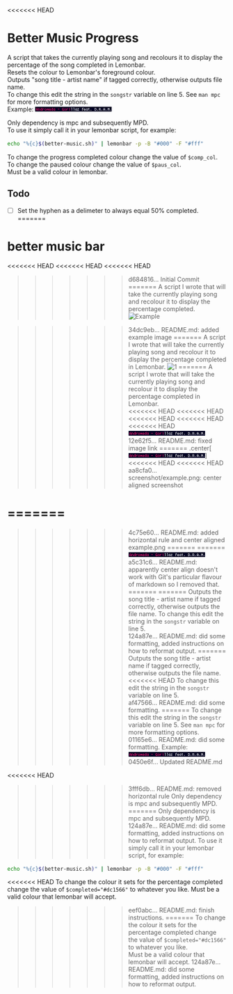 <<<<<<< HEAD
# Better Music Progress
A script that takes the currently playing song and recolours it to display the percentage of the song completed in Lemonbar.  
Resets the colour to Lemonbar's foreground colour.  
Outputs "song title - artist name" if tagged correctly, otherwise outputs file name.  
To change this edit the string in the `songstr` variable on line 5. See `man mpc` for more formatting options.  
Example: ![1](/screenshot/example.png)

Only dependency is mpc and subsequently MPD.  
To use it simply call it in your lemonbar script, for example:
```bash
echo "%{c}$(better-music.sh)" | lemonbar -p -B "#000" -F "#fff"
```
To change the progress completed colour change the value of `$comp_col`.   
To change the paused colour change the value of `$paus_col`.   
Must be a valid colour in lemonbar.

## Todo
- [ ] Set the hyphen as a delimeter to always equal 50% completed.
=======
# better music bar
<<<<<<< HEAD
<<<<<<< HEAD
<<<<<<< HEAD
>>>>>>> d684816... Initial Commit
=======
A script I wrote that will take the currently playing song and recolour it to display the percentage completed.
![Example](screenshots/example.png)

>>>>>>> 34dc9eb... README.md: added example image
=======
A script I wrote that will take the currently playing song and recolour it to display the percentage completed in Lemonbar.
![1](/screenshots/example.png)
=======
A script I wrote that will take the currently playing song and recolour it to display the percentage completed in Lemonbar.  
<<<<<<< HEAD
<<<<<<< HEAD
<<<<<<< HEAD
<<<<<<< HEAD
<<<<<<< HEAD
![1](/screenshot/example.png)
>>>>>>> 12e62f5... README.md: fixed image link
=======
.center[![1](/screenshot/example.png)]
<<<<<<< HEAD
<<<<<<< HEAD
>>>>>>> aa8cfa0... screenshot/example.png: center aligned screenshot

=======
========================================
>>>>>>> 4c75e60... README.md: added horizontal rule and center aligned example.png
=======
=======
![1](/screenshot/example.png)
>>>>>>> a5c31c6... README.md: apparently center align doesn't work with Git's particular flavour of markdown so I removed that.
=======
=======
Outputs the song title - artist name if tagged correctly, otherwise outputs the file name. To change this edit the string in the `songstr` variable on line 5.  
>>>>>>> 124a87e... README.md: did some formatting, added instructions on how to reformat output.
=======
Outputs the song title - artist name if tagged correctly, otherwise outputs the file name.  
<<<<<<< HEAD
To change this edit the string in the `songstr` variable on line 5.  
>>>>>>> af47566... README.md: did some formatting.
=======
To change this edit the string in the `songstr` variable on line 5. See `man mpc` for more formatting options. 
>>>>>>> 01165e6... README.md: did some formatting.
Example: ![1](/screenshot/example.png)
>>>>>>> 0450e6f... Updated README.md

<<<<<<< HEAD
>>>>>>> 3fff6db... README.md: removed horizontal rule
Only dependency is mpc and subsequently MPD.
=======
Only dependency is mpc and subsequently MPD.  
>>>>>>> 124a87e... README.md: did some formatting, added instructions on how to reformat output.
To use it simply call it in your lemonbar script, for example:
```bash
echo "%{c}$(better-music.sh)" | lemonbar -p -B "#000" -F "#fff"
```
<<<<<<< HEAD
To change the colour it sets for the percentage completed change the value of `$completed="#dc1566"` to whatever you like. Must be a valid colour that lemonbar will accept.
>>>>>>> eef0abc... README.md: finish instructions.
=======
To change the colour it sets for the percentage completed change the value of `$completed="#dc1566"` to whatever you like.  
Must be a valid colour that lemonbar will accept.
>>>>>>> 124a87e... README.md: did some formatting, added instructions on how to reformat output.
